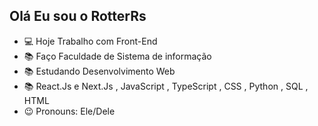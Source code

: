 ## Olá Eu sou o RotterRs

- 💻 Hoje Trabalho com Front-End
- 📚 Faço Faculdade de Sistema de informação
- 📚 Estudando Desenvolvimento Web
- 📚 React.Js e Next.Js , JavaScript , TypeScript , CSS , Python , SQL , HTML
- 😉 Pronouns: Ele/Dele
